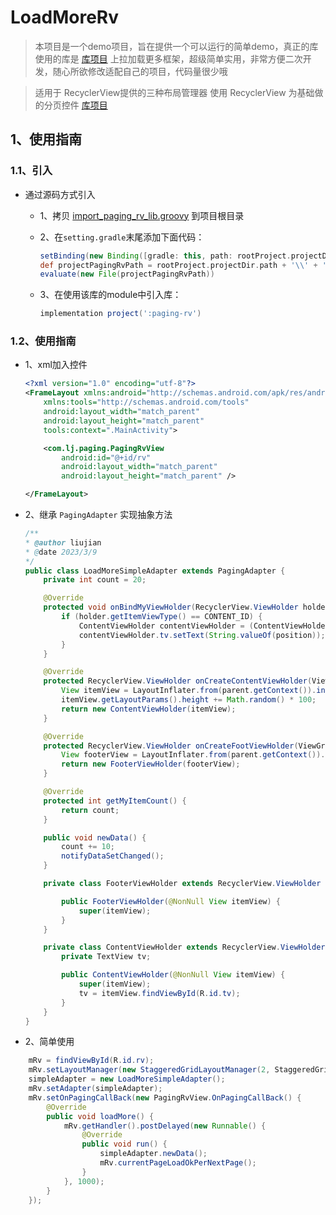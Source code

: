 # LoadMoreRv
> 本项目是一个demo项目，旨在提供一个可以运行的简单demo，真正的库使用的库是  [库项目](https://gitee.com/lj-framework-java/paging-rv)
上拉加载更多框架，超级简单实用，非常方便二次开发，随心所欲修改适配自己的项目，代码量很少哦

> 适用于 RecyclerView提供的三种布局管理器
>使用 RecyclerView 为基础做的分页控件 [库项目](https://gitee.com/lj-framework-java/paging-rv)
## 1、使用指南
### 1.1、引入
* 通过源码方式引入

    * 1、拷贝 [import_paging_rv_lib.groovy](http://image.liujian1988.top/doc/import_paging_rv_lib.groovy) 到项目根目录

    * 2、在`setting.gradle`末尾添加下面代码：

        ```groovy
        setBinding(new Binding([gradle: this, path: rootProject.projectDir.path + "\\"]))
        def projectPagingRvPath = rootProject.projectDir.path + '\\' + 'import_paging_rv_lib.groovy'
        evaluate(new File(projectPagingRvPath))
        ```
    * 3、在使用该库的module中引入库：
        
        ```groovy
        implementation project(':paging-rv')
        ```

### 1.2、使用指南
* 1、xml加入控件
    ```xml
    <?xml version="1.0" encoding="utf-8"?>
    <FrameLayout xmlns:android="http://schemas.android.com/apk/res/android"
        xmlns:tools="http://schemas.android.com/tools"
        android:layout_width="match_parent"
        android:layout_height="match_parent"
        tools:context=".MainActivity">

        <com.lj.paging.PagingRvView
            android:id="@+id/rv"
            android:layout_width="match_parent"
            android:layout_height="match_parent" />

    </FrameLayout>
    ```
* 2、继承 `PagingAdapter` 实现抽象方法
    ```java
    /**
    * @author liujian
    * @date 2023/3/9
    */
    public class LoadMoreSimpleAdapter extends PagingAdapter {
        private int count = 20;

        @Override
        protected void onBindMyViewHolder(RecyclerView.ViewHolder holder, int position) {
            if (holder.getItemViewType() == CONTENT_ID) {
                ContentViewHolder contentViewHolder = (ContentViewHolder) holder;
                contentViewHolder.tv.setText(String.valueOf(position));
            }
        }

        @Override
        protected RecyclerView.ViewHolder onCreateContentViewHolder(ViewGroup parent) {
            View itemView = LayoutInflater.from(parent.getContext()).inflate(R.layout.rv_item, parent, false);
            itemView.getLayoutParams().height += Math.random() * 100;
            return new ContentViewHolder(itemView);
        }

        @Override
        protected RecyclerView.ViewHolder onCreateFootViewHolder(ViewGroup parent) {
            View footerView = LayoutInflater.from(parent.getContext()).inflate(R.layout.load_more_footer, parent, false);
            return new FooterViewHolder(footerView);
        }

        @Override
        protected int getMyItemCount() {
            return count;
        }

        public void newData() {
            count += 10;
            notifyDataSetChanged();
        }

        private class FooterViewHolder extends RecyclerView.ViewHolder {

            public FooterViewHolder(@NonNull View itemView) {
                super(itemView);
            }
        }

        private class ContentViewHolder extends RecyclerView.ViewHolder {
            private TextView tv;

            public ContentViewHolder(@NonNull View itemView) {
                super(itemView);
                tv = itemView.findViewById(R.id.tv);
            }
        }
    }
    ```
* 2、简单使用
```java
    mRv = findViewById(R.id.rv);
    mRv.setLayoutManager(new StaggeredGridLayoutManager(2, StaggeredGridLayoutManager.VERTICAL));
    simpleAdapter = new LoadMoreSimpleAdapter();
    mRv.setAdapter(simpleAdapter);
    mRv.setOnPagingCallBack(new PagingRvView.OnPagingCallBack() {
        @Override
        public void loadMore() {
            mRv.getHandler().postDelayed(new Runnable() {
                @Override
                public void run() {
                    simpleAdapter.newData();
                    mRv.currentPageLoadOkPerNextPage();
                }
            }, 1000);
        }
    });
```
